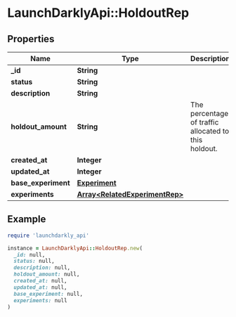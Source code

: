 # LaunchDarklyApi::HoldoutRep

## Properties

| Name | Type | Description | Notes |
| ---- | ---- | ----------- | ----- |
| **_id** | **String** |  |  |
| **status** | **String** |  |  |
| **description** | **String** |  | [optional] |
| **holdout_amount** | **String** | The percentage of traffic allocated to this holdout. |  |
| **created_at** | **Integer** |  |  |
| **updated_at** | **Integer** |  |  |
| **base_experiment** | [**Experiment**](Experiment.md) |  |  |
| **experiments** | [**Array&lt;RelatedExperimentRep&gt;**](RelatedExperimentRep.md) |  | [optional] |

## Example

```ruby
require 'launchdarkly_api'

instance = LaunchDarklyApi::HoldoutRep.new(
  _id: null,
  status: null,
  description: null,
  holdout_amount: null,
  created_at: null,
  updated_at: null,
  base_experiment: null,
  experiments: null
)
```

